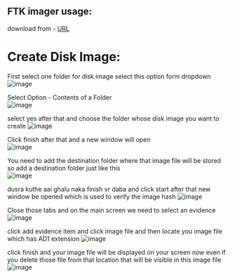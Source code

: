 ## FTK imager usage:

download  from - [URL](https://www.exterro.com/ftk-product-downloads/ftk-imager-version-4-7-1)  

# Create Disk Image:

First select one folder for disk image select this option form dropdown  
![image](https://github.com/Modilover69/CFEL/assets/132368904/67785d10-4844-4bc8-b07f-7755fdc04477)

Select Option - Contents of a Folder  
![image](https://github.com/Modilover69/CFEL/assets/132368904/f98dccd0-df76-47e4-a9d8-b5bf15639853)

select yes after that and choose the folder whose disk image you want to create 
![image](https://github.com/Modilover69/CFEL/assets/132368904/02ce2106-515e-489f-a5fe-a6b23f053807)  

Click finish after that and a new window will open  
![image](https://github.com/Modilover69/CFEL/assets/132368904/4b5ace5d-c132-40c2-a8b0-d3457b4f89bf)  

You need to add the destination folder where that image file will be stored so add a destination folder just like this  
![image](https://github.com/Modilover69/CFEL/assets/132368904/d98e1f48-1117-4443-a455-f90397f7c3d8)  

dusra kuthe aai ghalu naka finish vr daba and click start after that new window be opened which is used to verify the image hash
![image](https://github.com/Modilover69/CFEL/assets/132368904/3132235a-98c0-4d67-9f77-2061ab0d4ac3)  

Close those tabs and on the main screen we need to select an evidence  
![image](https://github.com/Modilover69/CFEL/assets/132368904/81b9d2be-4fb6-4698-aa28-61e90b15bfb2)    

click add evidence item and click image file and then locate you image file which has AD1 extension
![image](https://github.com/Modilover69/CFEL/assets/132368904/08e5aa81-bc7e-432e-ad6d-f2a2332fecff)

click finish and your image file will be displayed on your screen now even if you delete those file from that location that will be visible in this image file   
![image](https://github.com/Modilover69/CFEL/assets/132368904/9d0896d8-b0cf-4804-bcc0-01c11379c988)



